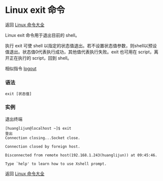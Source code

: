 # Linux exit 命令

返回 [Linux 命令大全](https://ahuang007.github.com/Linux-Command)

Linux exit 命令用于退出目前的 shell。

执行 exit 可使 shell 以指定的状态值退出。若不设置状态值参数，则shell以预设值退出。状态值0代表执行成功，其他值代表执行失败。exit 也可用在 script，离开正在执行的 script，回到 shell。

相似指令 [logout](https://github.com/ahuang007/Linux-Command/blob/master/logout.md)

### 语法

```
exit [状态值]
```

### 实例

退出终端

```
[huanglijun@localhost ~]$ exit
登出
Connection closing...Socket close.

Connection closed by foreign host.

Disconnected from remote host(192.168.1.243(huanglijun)) at 09:45:46.

Type `help' to learn how to use Xshell prompt.
```

返回 [Linux 命令大全](https://ahuang007.github.com/Linux-Command)